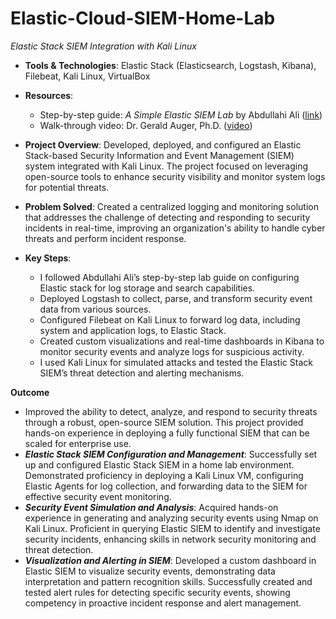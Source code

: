# Elastic-Cloud-SIEM-Home-Lab


*Elastic Stack SIEM Integration with Kali Linux*

- **Tools & Technologies**: Elastic Stack (Elasticsearch, Logstash, Kibana), Filebeat, Kali Linux, VirtualBox
  
- **Resources**:
  - Step-by-step guide: *A Simple Elastic SIEM Lab* by Abdullahi Ali ([link](https://medium.com/@aali23/a-simple-elastic-siem-lab-6765159ee2b2))
  - Walk-through video: Dr. Gerald Auger, Ph.D. ([video](https://youtu.be/2XLzMb9oZBI?si=OO-2s8ScBa7J5ghW))
 
- **Project Overview**: Developed, deployed, and configured an Elastic Stack-based Security Information and Event Management (SIEM) system integrated with Kali Linux. The project focused on leveraging open-source tools to enhance security visibility and monitor system logs for potential threats.

- **Problem Solved**: Created a centralized logging and monitoring solution that addresses the challenge of detecting and responding to security incidents in real-time, improving an organization's ability to handle cyber threats and perform incident response.

- **Key Steps**:
  - I followed Abdullahi Ali’s step-by-step lab guide on configuring Elastic stack for log storage and search capabilities.
  - Deployed Logstash to collect, parse, and transform security event data from various sources.
  - Configured Filebeat on Kali Linux to forward log data, including system and application logs, to Elastic Stack.
  - Created custom visualizations and real-time dashboards in Kibana to monitor security events and analyze logs for suspicious activity.
  - I used Kali Linux for simulated attacks and tested the Elastic Stack SIEM’s threat detection and alerting mechanisms.

**Outcome**
- Improved the ability to detect, analyze, and respond to security threats through a robust, open-source SIEM solution. This project provided hands-on experience in deploying a fully functional SIEM that can be scaled for enterprise use.
- ***Elastic Stack SIEM Configuration and Management***: Successfully set up and configured Elastic Stack SIEM in a home lab environment. Demonstrated proficiency in deploying a Kali Linux VM, configuring Elastic Agents for log collection, and forwarding data to the SIEM for effective security event monitoring.
- ***Security Event Simulation and Analysis***: Acquired hands-on experience in generating and analyzing security events using Nmap on Kali Linux. Proficient in querying Elastic SIEM to identify and investigate security incidents, enhancing skills in network security monitoring and threat detection.
- ***Visualization and Alerting in SIEM***: Developed a custom dashboard in Elastic SIEM to visualize security events, demonstrating data interpretation and pattern recognition skills. Successfully created and tested alert rules for detecting specific security events, showing competency in proactive incident response and alert management.
 

